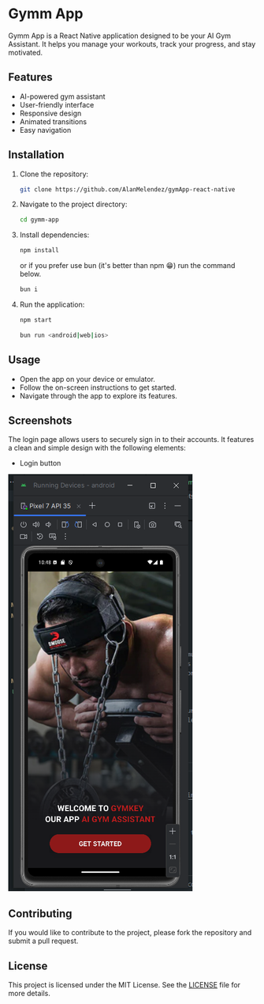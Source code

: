 # Gymm App

Gymm App is a React Native application designed to be your AI Gym Assistant. It helps you manage your workouts, track your progress, and stay motivated.

## Features

- AI-powered gym assistant
- User-friendly interface
- Responsive design
- Animated transitions
- Easy navigation

## Installation

1. Clone the repository:
   ```bash
   git clone https://github.com/AlanMelendez/gymApp-react-native
   ```
2. Navigate to the project directory:
   ```bash
   cd gymm-app
   ```
3. Install dependencies:

   ```bash
   npm install
   ```

   or if you prefer use bun (it's better than npm 😁) run the command below.

   ```bash
   bun i
   ```

4. Run the application:
   ```bash
   npm start
   ```  
   ```bash
   bun run <android|web|ios>
   ```

## Usage

- Open the app on your device or emulator.
- Follow the on-screen instructions to get started.
- Navigate through the app to explore its features.

## Screenshots

The login page allows users to securely sign in to their accounts. It features a clean and simple design with the following elements:

- Login button

![Login Page Screenshot](./assets/images/screenshots/login.png)

## Contributing

If you would like to contribute to the project, please fork the repository and submit a pull request.

## License

This project is licensed under the MIT License. See the [LICENSE](LICENSE) file for more details.
